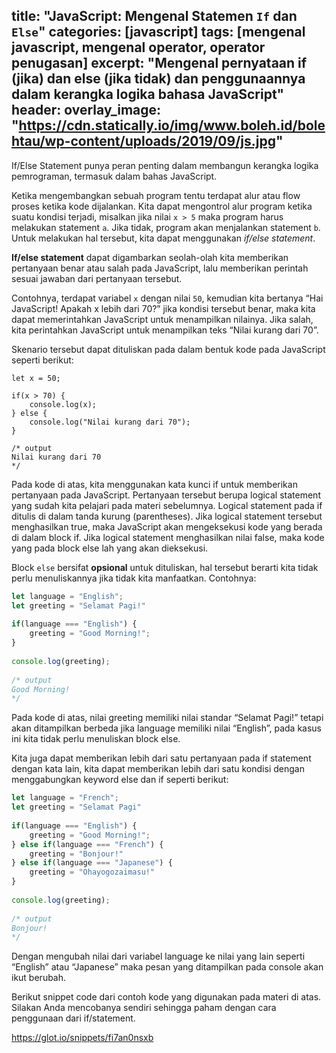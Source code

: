 title: "JavaScript: Mengenal Statemen `If` dan `Else`"
categories: [javascript]
tags: [mengenal javascript, mengenal operator, operator penugasan]
excerpt: "Mengenal pernyataan if (jika) dan else (jika tidak) dan penggunaannya dalam kerangka logika bahasa JavaScript"
header:
 overlay_image: "https://cdn.statically.io/img/www.boleh.id/bolehtau/wp-content/uploads/2019/09/js.jpg"
---
If/Else Statement punya peran penting dalam membangun kerangka logika pemrograman, termasuk dalam bahas JavaScript.

Ketika mengembangkan sebuah program tentu terdapat alur atau flow proses ketika kode dijalankan. Kita dapat mengontrol alur program ketika suatu kondisi terjadi, misalkan jika nilai `x > 5` maka program harus melakukan statement `a`. Jika tidak, program akan menjalankan statement `b`. Untuk melakukan hal tersebut, kita dapat menggunakan _if/else statement_.

**If/else statement** dapat digambarkan seolah-olah kita memberikan pertanyaan benar atau salah pada JavaScript, lalu memberikan perintah sesuai jawaban dari pertanyaan tersebut.

Contohnya, terdapat variabel `x` dengan nilai `50`, kemudian kita bertanya “Hai JavaScript! Apakah x lebih dari 70?” jika kondisi tersebut benar, maka kita dapat memerintahkan JavaScript untuk menampilkan nilainya. Jika salah, kita perintahkan JavaScript untuk menampilkan teks “Nilai kurang dari 70”.

Skenario tersebut dapat dituliskan pada dalam bentuk kode pada JavaScript seperti berikut:

```javasrcipt
let x = 50;
 
if(x > 70) {
    console.log(x);
} else {
    console.log("Nilai kurang dari 70");
}
 
/* output
Nilai kurang dari 70
*/
```
Pada kode di atas, kita menggunakan kata kunci if untuk memberikan pertanyaan pada JavaScript. Pertanyaan tersebut berupa logical statement yang sudah kita pelajari pada materi sebelumnya. Logical statement pada if ditulis di dalam tanda kurung (parentheses). Jika logical statement tersebut menghasilkan true, maka JavaScript akan mengeksekusi kode yang berada di dalam block if. Jika logical statement menghasilkan nilai false, maka kode yang pada block else lah yang akan dieksekusi.

Block `else` bersifat **opsional** untuk dituliskan, hal tersebut berarti kita tidak perlu menuliskannya jika tidak kita manfaatkan. Contohnya:

```javascript
let language = "English";
let greeting = "Selamat Pagi!"
 
if(language === "English") {
    greeting = "Good Morning!";
}
 
console.log(greeting);
 
/* output
Good Morning!
*/
```

Pada kode di atas, nilai greeting memiliki nilai standar “Selamat Pagi!” tetapi akan ditampilkan berbeda jika language memiliki nilai “English”, pada kasus ini kita tidak perlu menuliskan block else.

Kita juga dapat memberikan lebih dari satu pertanyaan pada if statement dengan kata lain, kita dapat memberikan lebih dari satu kondisi dengan menggabungkan keyword else dan if seperti berikut:

```javascript
let language = "French";
let greeting = "Selamat Pagi"
 
if(language === "English") {
    greeting = "Good Morning!";
} else if(language === "French") {
    greeting = "Bonjour!"
} else if(language === "Japanese") {
    greeting = "Ohayogozaimasu!"
}
 
console.log(greeting);
 
/* output
Bonjour!
*/
```

Dengan mengubah nilai dari variabel language ke nilai yang lain seperti “English” atau “Japanese” maka pesan yang ditampilkan pada console akan ikut berubah.

Berikut snippet code dari contoh kode yang digunakan pada materi di atas. Silakan Anda mencobanya sendiri sehingga paham dengan cara penggunaan dari if/statement.

https://glot.io/snippets/fi7an0nsxb
